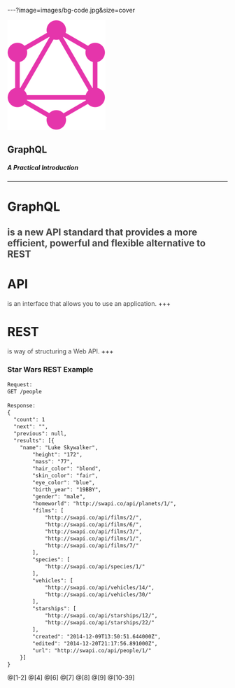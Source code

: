 ---?image=images/bg-code.jpg&size=cover

![Logo](./images/gql-logo-256.png)

## GraphQL
##### A Practical Introduction
---
# GraphQL
<span style="color: #444">is a new API standard that provides a more efficient, powerful and flexible alternative to REST</span>
---
# API
<span style="color: #444">is an interface that allows you to use an application.</span>
+++
# REST
<span style="color: #444">is way of structuring a Web API.</span>
+++
### Star Wars REST Example

```
Request:
GET /people

Response:
{
  "count": 1
  "next": "",
  "previous": null,
  "results": [{
    "name": "Luke Skywalker",
		"height": "172",
		"mass": "77",
		"hair_color": "blond",
		"skin_color": "fair",
		"eye_color": "blue",
		"birth_year": "19BBY",
		"gender": "male",
		"homeworld": "http://swapi.co/api/planets/1/",
		"films": [
			"http://swapi.co/api/films/2/",
			"http://swapi.co/api/films/6/",
			"http://swapi.co/api/films/3/",
			"http://swapi.co/api/films/1/",
			"http://swapi.co/api/films/7/"
		],
		"species": [
			"http://swapi.co/api/species/1/"
		],
		"vehicles": [
			"http://swapi.co/api/vehicles/14/",
			"http://swapi.co/api/vehicles/30/"
		],
		"starships": [
			"http://swapi.co/api/starships/12/",
			"http://swapi.co/api/starships/22/"
		],
		"created": "2014-12-09T13:50:51.644000Z",
		"edited": "2014-12-20T21:17:56.891000Z",
		"url": "http://swapi.co/api/people/1/"
	}]
}
```
@[1-2]
@[4]
@[6]
@[7]
@[8]
@[9]
@[10-39]
